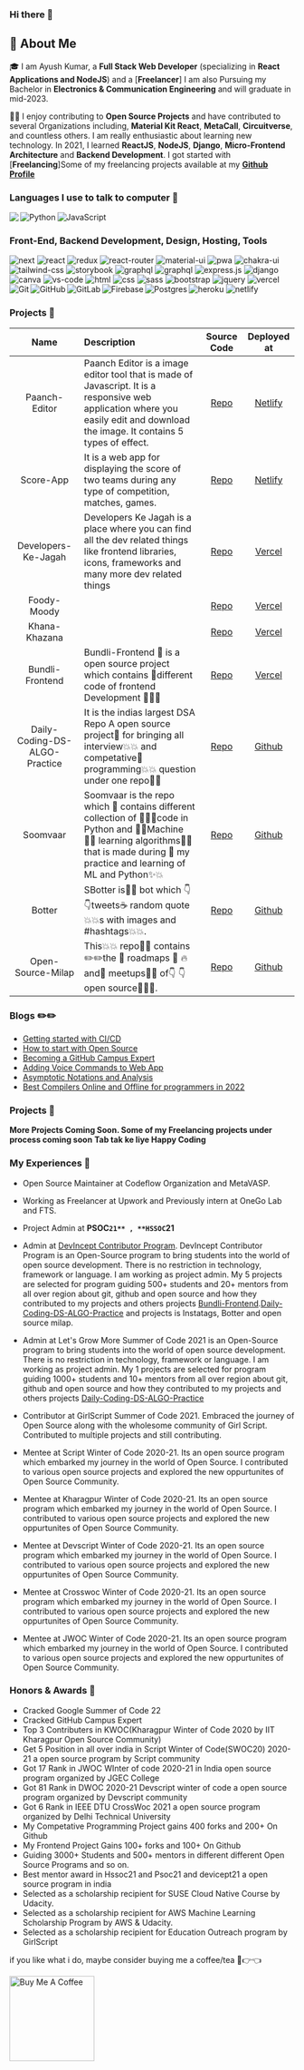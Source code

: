 ### Hi there 👋

<!--
**joaomarcosribeiroc/joaomarcosribeiroc** is a ✨ _special_ ✨ repository because its `README.md` (this file) appears on your GitHub profile.
# Hi there! <img src="https://media.giphy.com/media/hvRJCLFzcasrR4ia7z/giphy.gif" width="29px"> -->

## 🚀 About Me

🎓 I am Ayush Kumar, a **Full Stack Web Developer** (specializing in **React Applications and NodeJS**) and a [**Freelancer**] I am also Pursuing my Bachelor in **Electronics  & Communication Engineering** and will graduate in mid-2023.

👨‍💻 I enjoy contributing to **Open Source Projects** and have contributed to several Organizations including, **Material Kit React**, **MetaCall**, **Circuitverse**, and countless others. I am really enthusiastic about learning new technology. In 2021, I learned **ReactJS**, **NodeJS**, **Django**, **Micro-Frontend Architecture** and **Backend Development**. I got started with [**Freelancing**]Some of my freelancing projects available at my [**Github Profile**](https://github.com/Ayush7614)

### Languages I use to talk to computer 🤔

<img align="left" src="https://img.shields.io/badge/c++%20-%2300599C.svg?&style=for-the-badge&logo=c%2B%2B&ogoColor=white">
<img align="left" alt="Python" src="https://img.shields.io/badge/python%20-%2314354C.svg?&style=for-the-badge&logo=python&logoColor=white"/>
	<img align="left" alt="JavaScript" src="https://img.shields.io/badge/javascript%20-%23323330.svg?&style=for-the-badge&logo=javascript&logoColor=%23F7DF1E"/>
<p>&nbsp;</p>

### Front-End, Backend Development, Design, Hosting, Tools

![next](https://img.shields.io/badge/Next-000000?style=for-the-badge&logo=nextdotjs&logoColor=FFFFFF)
![react](https://img.shields.io/badge/React-20232A?style=for-the-badge&logo=react&logoColor=61DAFB)
![redux](https://img.shields.io/badge/Redux-593D88?style=for-the-badge&logo=redux&logoColor=white)
![react-router](https://img.shields.io/badge/React_Router-CA4245?style=for-the-badge&logo=react-router&logoColor=white)
![material-ui](https://img.shields.io/badge/Material_UI-0081CB?style=for-the-badge&logo=mui&logoColor=white)
![pwa](https://img.shields.io/badge/Progressive_Web_App-4285F4?style=for-the-badge&logo=googlechrome&logoColor=white)
![chakra-ui](https://img.shields.io/badge/Chakra_UI-319795?style=for-the-badge&logo=chakra-ui&logoColor=white)
![tailwind-css](https://img.shields.io/badge/tailwind_css-06B6D4?style=for-the-badge&logo=tailwind-css&logoColor=white)
![storybook](https://img.shields.io/badge/storybook-FF4785?style=for-the-badge&logo=storybook&logoColor=white)
![graphql](https://img.shields.io/badge/GraphQL-E434AA?style=for-the-badge&logo=graphql&logoColor=white)
![graphql](https://img.shields.io/badge/Node.js-000000?style=for-the-badge&logo=node.js&logoColor=white)
![express.js](https://img.shields.io/badge/Express.js-000000?style=for-the-badge&logo=EXPRESS.JS&logoColor=white)
![django](https://img.shields.io/badge/django-000000?style=for-the-badge&logo=django&logoColor=white)
![canva](https://img.shields.io/badge/canva-00C4CC?style=for-the-badge&logo=canva&logoColor=white)
![vs-code](https://img.shields.io/badge/VS_Code-007ACC?style=for-the-badge&logo=Visual-Studio-Code&logoColor=white)
![html](https://img.shields.io/badge/HTML5-E34F26?style=for-the-badge&logo=html5&logoColor=white)
![css](https://img.shields.io/badge/CSS3-1572B6?style=for-the-badge&logo=css3&logoColor=white)
![sass](https://img.shields.io/badge/SASS-CC6699?style=for-the-badge&logo=sass&logoColor=white)
![bootstrap](https://img.shields.io/badge/Bootstrap-563D7C?style=for-the-badge&logo=bootstrap&logoColor=white)
![jquery](https://img.shields.io/badge/jQuery-0769AD?style=for-the-badge&logo=jquery&logoColor=white)
![vercel](https://img.shields.io/badge/Vercel-000000?style=for-the-badge&logo=Vercel&logoColor=white)
![heroku](https://img.shields.io/badge/Heroku-430098?style=for-the-badge&logo=heroku&logoColor=white)
![netlify](https://img.shields.io/badge/Netlify-00C7B7?style=for-the-badge&logo=netlify&logoColor=white)
<img align="left" alt="Git" src="https://img.shields.io/badge/git%20-%23F05033.svg?&style=for-the-badge&logo=git&logoColor=white"/>
    <img align="left" alt="GitHub" src="https://img.shields.io/badge/github%20-%23121011.svg?&style=for-the-badge&logo=github&logoColor=white"/>
    <img align="left" alt="GitLab" src="https://img.shields.io/badge/gitlab%20-%23181717.svg?&style=for-the-badge&logo=gitlab&logoColor=white"/>
    <img align="left" alt="Firebase" src="https://img.shields.io/badge/firebase%20-%23039BE5.svg?&style=for-the-badge&logo=firebase"/>
    <img align="left" alt="Postgres" src ="https://img.shields.io/badge/postgres-%23316192.svg?&style=for-the-badge&logo=postgresql&logoColor=white"/>


### Projects 🌱

| Name | Description | Source Code | Deployed at |
|:----:|:------------|:----:|:-----------:|
| Paanch-Editor | Paanch Editor is a image editor tool that is made of Javascript. It is a responsive web application where you easily edit and download the image. It contains 5 types of effect. | [Repo](https://github.com/Ayush7614/Paanch-Editor) | [Netlify](https://paanch-editor.netlify.app/) |
| Score-App | It is a web app for displaying the score of two teams during any type of competition, matches, games. | [Repo](https://github.com/Ayush7614/Score-App) | [Netlify](https://score-app-1.netlify.app/) |
| Developers-Ke-Jagah | Developers Ke Jagah is a place where you can find all the dev related things like frontend libraries, icons, frameworks and many more dev related things | [Repo](https://github.com/Ayush7614/Developers-Ke-Jagah) | [Vercel](https://) |
| Foody-Moody |  | [Repo](https://github.com/Ayush7614/Foody-Moody) | [Vercel](https://foody-moody.vercel.app) |
| Khana-Khazana |  | [Repo](https://github.com/Ayush7614/Khana-Khazana) | [Vercel](https://khana-khazana.vercel.app/) |
| Bundli-Frontend | Bundli-Frontend 🚩 is a open source project which contains 🚀different code of frontend Development 👨‍💻🚀 | [Repo](https://github.com/Ayush7614/Bundli-Frontend) | [Vercel](https://) |
| Daily-Coding-DS-ALGO-Practice | It is the indias largest DSA Repo A open source project🚀 for bringing all interview💥💥 and competative📘 programming💥💥 question under one repo📐📐| [Repo](https://github.com/Ayush7614Daily-Coding-DS-ALGO-Practice) | [Github](https://daily-ds-algo.github.io/DS-Algo-Website/) |
| Soomvaar | Soomvaar is the repo which 🏩 contains different collection of 👨‍💻🚀code in Python and 💫✨Machine 👬🏼 learning algorithms📗📕 that is made during 📃 my practice and learning of ML and Python✨💥| [Repo](https://github.com/Ayush7614/Soomvaar) | [Github]() |
| Botter | SBotter is👨‍💻 bot which 👇 👇tweets☕ random quote💥💥s with images and #hashtags💥💥.| [Repo](https://github.com/Ayush7614/Botter) | [Github]() |
| Open-Source-Milap | This💥💥 repo🍕🍕 contains ✏️✏️the 💜 roadmaps 💫 🔥and🧍 meetups📗📕 of👇 👇 open source👨‍💻🚀.| [Repo](https://github.com/Ayush7614/Open-Source-Milap) | [Github](https://ayush7614.github.io/Open-Source-Milap/) |

### Blogs ✏️✏️

- [Getting started with CI/CD](https://ayush7614.hashnode.dev/getting-started-with-cicd)
- [How to start with Open Source](https://ayush7614.hashnode.dev/how-to-start-with-open-source)
- [Becoming a GitHub Campus Expert](https://ayush7614.hashnode.dev/becoming-a-github-campus-expert)
- [Adding Voice Commands to Web App](https://ayush7614.hashnode.dev/adding-voice-commands-to-web-app)
- [Asymptotic Notations and Analysis](https://ayush7614.hashnode.dev/asymptotic-notations-and-analysis)
- [Best Compilers Online and Offline for programmers in 2022](https://ayush7614.hashnode.dev/best-compilers-online-and-offline-for-programmers-in-2022)

### Projects 🌱
**More Projects Coming Soon. Some of my Freelancing projects under process coming soon** **Tab  tak ke liye Happy Coding**

### My Experiences 🙌

- Open Source Maintainer at Codeflow Organization and MetaVASP.

- Working as Freelancer at Upwork and Previously intern at OneGo Lab and FTS.

- Project Admin at **PSOC`21** , **HSSOC`21** 

- Admin at [DevIncept Contributor Program](https://devincept.tech/join-us.html). DevIncept Contributor Program is an Open-Source program to bring students into the world of open source development. There is no restriction in technology, framework or language.  I am working as project admin. My 5 projects are selected for program guiding 500+ students and 20+ mentors from all over region about git, github and open source and how they contributed to my projects and others projects [Bundli-Frontend](https://github.com/Ayush7614/Bundli-Frontend).[Daily-Coding-DS-ALGO-Practice](https://github.com/Ayush7614/Daily-Coding-DS-ALGO-Practice) and projects is Instatags, Botter and open source milap.

- Admin at Let's Grow More Summer of Code 2021 is an Open-Source program to bring students into the world of open source development. There is no restriction in technology, framework or language.  I am working as project admin. My 1 projects are selected for program guiding 1000+ students and 10+ mentors from all over region about git, github and open source and how they contributed to my projects and others projects [Daily-Coding-DS-ALGO-Practice](https://github.com/Ayush7614/Daily-Coding-DS-ALGO-Practice)

- Contributor at GirlScript Summer of Code 2021. Embraced the journey of Open Source along with the wholesome community of Girl Script. Contributed to multiple projects and still contributing.

- Mentee at Script Winter of Code 2020-21. Its an open source program which embarked my journey in the world of Open Source. I contributed to various open source projects and explored the new oppurtunites of Open Source Community.

- Mentee at Kharagpur Winter of Code 2020-21. Its an open source program which embarked my journey in the world of Open Source. I contributed to various open source projects and explored the new oppurtunites of Open Source Community.

- Mentee at Devscript Winter of Code 2020-21. Its an open source program which embarked my journey in the world of Open Source. I contributed to various open source projects and explored the new oppurtunites of Open Source Community.

- Mentee at Crosswoc Winter of Code 2020-21. Its an open source program which embarked my journey in the world of Open Source. I contributed to various open source projects and explored the new oppurtunites of Open Source Community.

- Mentee at JWOC Winter of Code 2020-21. Its an open source program which embarked my journey in the world of Open Source. I contributed to various open source projects and explored the new oppurtunites of Open Source Community.



### Honors & Awards 🏅
- Cracked Google Summer of Code 22
- Cracked GitHub Campus Expert
- Top 3 Contributers in KWOC(Kharagpur Winter of Code 2020 by IIT Kharagpur Open Source Community)
- Get 5 Position in all over india in Script Winter of Code(SWOC20) 2020-21 a open source program by Script community
- Got 17 Rank in JWOC WInter of code 2020-21 in India open source program organized by JGEC College
- Got 81 Rank in DWOC 2020-21 Devscript winter of code a open source program organized by Devscript community
- Got 6 Rank in IEEE DTU CrossWoc 2021 a open source program organized by Delhi Technical University
- My Competative Programming Project gains 400 forks and 200+ On Github
- My Frontend Project Gains 100+ forks and 100+ On Github
- Guiding 3000+ Students and 500+ mentors in different different Open Source Programs and so on.
- Best mentor award in Hssoc21 and Psoc21 and devicept21 a open source program in india
- Selected as a scholarship recipient for SUSE Cloud Native Course by Udacity. 
- Selected as a scholarship recipient for AWS Machine Learning Scholarship Program by AWS & Udacity. 
- Selected as a scholarship recipient for Education Outreach program by GirlScript



if you like what i do, maybe consider buying me a coffee/tea 🥺👉👈

<a href="https://www.buymeacoffee.com/Ayush7614" target="_blank"><img src="https://cdn.buymeacoffee.com/buttons/v2/default-red.png" alt="Buy Me A Coffee" width="150" ></a>
